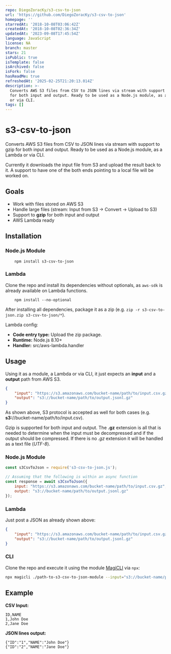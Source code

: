 ```yaml
---
repo: DiegoZoracKy/s3-csv-to-json
url: 'https://github.com/DiegoZoracKy/s3-csv-to-json'
homepage: ''
starredAt: '2018-10-08T03:06:42Z'
createdAt: '2018-10-08T02:36:34Z'
updatedAt: '2023-09-08T17:45:54Z'
language: JavaScript
license: NA
branch: master
stars: 21
isPublic: true
isTemplate: false
isArchived: false
isFork: false
hasReadMe: true
refreshedAt: '2025-02-25T21:20:13.014Z'
description: >-
  Converts AWS S3 files from CSV to JSON lines via stream with support to gzip
  for both input and output. Ready to be used as a Node.js module, as a Lambda
  or via CLI.
tags: []
---
```


# s3-csv-to-json

Converts AWS S3 files from CSV to JSON lines via stream with support to gzip for both input and output. Ready to be used as a Node.js module, as a Lambda or via CLI.

Currently it downloads the input file from S3 and upload the result back to it. A support to have one of the both ends pointing to a local file will be worked on.

## Goals

 * Work with files stored on AWS S3
 * Handle large files (stream: Input from S3 -> Convert -> Upload to S3)
 * Support to **gzip** for both input and output
 * AWS Lambda ready

## Installation

### Node.js Module
```
    npm install s3-csv-to-json
```

### Lambda

Clone the repo and install its dependencies without optionals, as `aws-sdk` is already available on Lambda functions.

```
    npm install --no-optional
```

After installing all dependencies, package it as a zip (e.g. `zip -r s3-csv-to-json.zip s3-csv-to-json/*`).

Lambda config:

 * **Code entry type:** Upload the zip package.
 * **Runtime:** Node.js 8.10+
 * **Handler:** src/aws-lambda.handler

## Usage

Using it as a module, a Lambda or via CLI, it just expects an **input** and a **output** path from AWS S3.

```json
{
    "input": "https://s3.amazonaws.com/bucket-name/path/to/input.csv.gz",
    "output": "s3://bucket-name/path/to/output.jsonl.gz"
}
```

As shown above, S3 protocol is accepted as well for both cases (e.g. **s3:**//bucket-name/path/to/input.csv).

Gzip is supported for both input and output. The **.gz** extension is all that is needed to determine when the input must be decompressed and if the output should be compressed. If there is no *.gz* extension it will be handled as a text file (*UTF-8*).

### Node.js Module

```javascript
const s3CsvToJson = require('s3-csv-to-json.js');

// Assuming that the following is within an async function
const response = await s3CsvToJson({
    input: "https://s3.amazonaws.com/bucket-name/path/to/input.csv.gz",
    output: "s3://bucket-name/path/to/output.jsonl.gz"
});
```

### Lambda

Just post a JSON as already shown above:
```json
{
    "input": "https://s3.amazonaws.com/bucket-name/path/to/input.csv.gz",
    "output": "s3://bucket-name/path/to/output.jsonl.gz"
}
```

### CLI

Clone the repo and execute it using the module [MagiCLI](https://github.com/DiegoZoracKy/magicli) via `npx`:

```bash
npx magicli ./path-to-s3-csv-to-json-module --input="s3://bucket-name/path/to/input.csv.gz" --output="s3://bucket-name/path/to/output.jsonl.gz"
```

## Example

**CSV Input:**

```
ID,NAME
1,John Doe
2,Jane Doe
```

**JSON lines output:**

```
{"ID":"1","NAME":"John Doe"}
{"ID":"2","NAME":"Jane Doe"}
```
